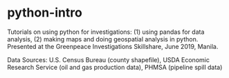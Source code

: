 # python-intro
Tutorials on using python for investigations: (1) using pandas for data analysis, (2) making maps and doing geospatial analysis in python. Presented at the Greenpeace Investigations Skillshare, June 2019, Manila.

Data Sources: U.S. Census Bureau (county shapefile), USDA Economic Research Service (oil and gas production data), PHMSA (pipeline spill data)
